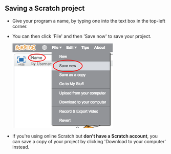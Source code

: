 ## Saving a Scratch project

+ Give your program a name, by typing one into the text box in the top-left corner.

+ You can then click 'File' and then 'Save now' to save your project.

	![screenshot](images/save.png)

+ If you're using online Scratch but __don't have a Scratch account__, you can save a copy of your project by clicking 'Download to your computer' instead.


